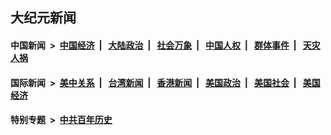 ## 大纪元新闻

#### 中国新闻 &nbsp;>&nbsp; [中国经济](indexes/ncid283/README.md?10290045) &nbsp;| &nbsp; [大陆政治](indexes/ncid277/README.md?10290045) &nbsp;| &nbsp; [社会万象](indexes/ncid282/README.md?10290045) &nbsp;| &nbsp; [中国人权](indexes/ncid278/README.md?10290045) &nbsp;| &nbsp; [群体事件](indexes/ncid279/README.md?10290045) &nbsp;| &nbsp; [天灾人祸](indexes/ncid280/README.md?10290045)

#### 国际新闻 &nbsp;>&nbsp; [美中关系](indexes/nf1412576/README.md?10290045) &nbsp;| &nbsp; [台湾新闻](indexes/ncid1349361/README.md?10290045) &nbsp;| &nbsp; [香港新闻](indexes/ncid1349362/README.md?10290045) &nbsp;| &nbsp; [美国政治](indexes/ncid1078159/README.md?10290045) &nbsp;| &nbsp; [美国社会](indexes/ncid1078160/README.md?10290045) &nbsp;| &nbsp; [美国经济](indexes/ncid1078158/README.md?10290045)

#### 特别专题 &nbsp;>&nbsp; [中共百年历史](https://github.com/epoch-news/epoch-special/blob/master/README.md?10290045)  
